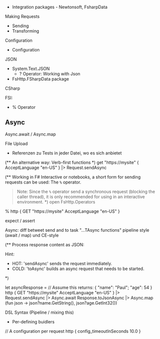 - Integration packages - Newtonsoft, FsharpData


Making Requests
- Sending
- Transforming

Configuration
- Configuration

JSON
- System.Text.JSON
	- ? Operator: Working with Json
- FsHttp.FSharpData package

CSharp

FSI:
- % Operator

Async
---
Async.await / Async.map

File Upload

* Referenzen zu Tests in jeder Datei, wo es sich anbietet



(**
An alternative way: Verb-first functions
*)
get "https://mysite" {
    AcceptLanguage "en-US"
}
|> Request.sendAsync




(**
Working in F# Interactive or notebooks, a short form for sending requests can be used: The `%` operator.

> Note: Since the `%` operator send a synchronous request (blocking the caller thread),
> it is only recommended for using in an interactive environment.
*)
open FsHttp.Operators

% http {
    GET "https://mysite"
    AcceptLanguage "en-US"
}








expect / assert


Async: 
	diff betweet send and to
	task "...TAsync functions"
	pipeline style (await / map) und CE-style




(**
Process response content as JSON:

Hint:
* HOT:  'sendAsync' sends the request immediately.
* COLD: 'toAsync' builds an async request that needs to be started.

*)

let asyncResponse =
    // Assume this returns: { "name": "Paul"; "age": 54 }
    http {
        GET "https://mysite"
        AcceptLanguage "en-US"
    }
    |> Request.sendAsync
    |> Async.await Response.toJsonAsync
    |> Async.map (fun json -> json?name.GetString(), json?age.GetInt32())


DSL Syntax (Pipeline / mixing this)




* Per-defining buidlers


// A configuration per request
http {
    config_timeoutInSeconds 10.0
}


